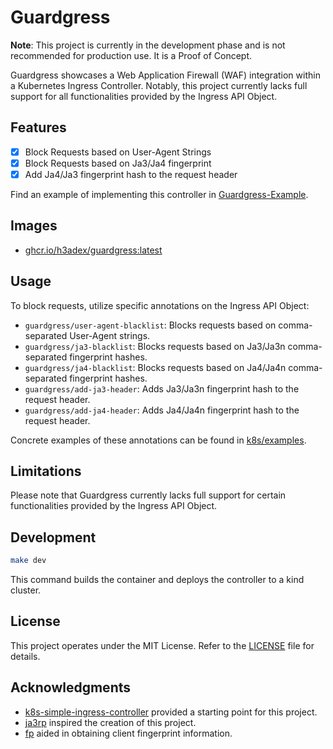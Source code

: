 # Guardgress


**Note**: This project is currently in the development phase and is not 
recommended for production use. It is a Proof of Concept.

Guardgress showcases a Web Application Firewall (WAF) integration within 
a Kubernetes Ingress Controller. Notably, this project currently lacks 
full support for all functionalities provided by the Ingress API Object.

## Features
- [x] Block Requests based on User-Agent Strings
- [x] Block Requests based on Ja3/Ja4 fingerprint
- [x] Add Ja4/Ja3 fingerprint hash to the request header

Find an example of implementing this controller in 
[Guardgress-Example](https://github.com/h3adex/guardgress-example).

## Images
- [ghcr.io/h3adex/guardgress:latest](https://github.com/h3adex/guardgress/pkgs/container/guardgress)

## Usage
To block requests, utilize specific annotations on the Ingress API Object:

- `guardgress/user-agent-blacklist`: Blocks requests based on comma-separated User-Agent strings.
- `guardgress/ja3-blacklist`: Blocks requests based on Ja3/Ja3n comma-separated fingerprint hashes.
- `guardgress/ja4-blacklist`: Blocks requests based on Ja4/Ja4n comma-separated fingerprint hashes.
- `guardgress/add-ja3-header`: Adds Ja3/Ja3n fingerprint hash to the request header.
- `guardgress/add-ja4-header`: Adds Ja4/Ja4n fingerprint hash to the request header.

Concrete examples of these annotations can be found in [k8s/examples](k8s/examples).

## Limitations
Please note that Guardgress currently lacks full support for certain functionalities provided by the Ingress API Object.

## Development
```sh
make dev
```
This command builds the container and deploys the controller to a kind cluster.

## License
This project operates under the MIT License. Refer to the [LICENSE](LICENSE) file for details.

## Acknowledgments
- [k8s-simple-ingress-controller](https://github.com/calebdoxsey/kubernetes-simple-ingress-controller) provided a starting point for this project.
- [ja3rp](https://github.com/sleeyax/ja3rp) inspired the creation of this project.
- [fp](https://github.com/gospider007/fp) aided in obtaining client fingerprint information.